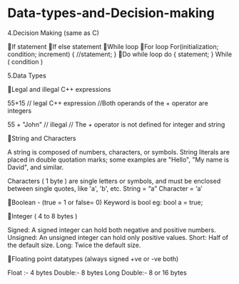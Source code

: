 # Data-types-and-Decision-making

4.Decision Making (same as C)

If statement
If else statement
While loop
For loop
For(initialization; condition; increment)
{  //statement;   }
Do while loop
do
{
statement;   }
While ( condition )

5.Data Types

Legal and illegal C++ expressions

55+15 // legal C++ expression
//Both operands of the + operator are integers

55 + "John" // illegal
// The + operator is not defined for integer and string

String and Characters

A string is composed of numbers, characters, or symbols. String literals are placed in double quotation marks; some examples are "Hello", "My name is David", and similar.

Characters ( 1 byte ) are single letters or symbols, and must be enclosed between single quotes, like 'a', 'b', etc.
String = “a”      Character = ‘a’

Boolean   -    (true = 1 or false= 0)
    Keyword is bool    eg: bool a = true;

Integer ( 4 to 8 bytes )

Signed:  A signed integer can hold both negative and positive numbers.
Unsigned:  An unsigned integer can hold only positive values.
Short:  Half of the default size.
Long:   Twice the default size.

Floating point datatypes (always signed +ve or -ve both)
    
Float :-  4 bytes
Double:-  8 bytes
Long Double:-  8 or 16 bytes
